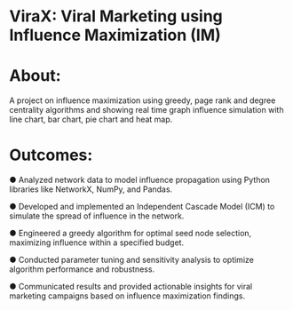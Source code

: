 # ViraX: Viral Marketing using Influence Maximization (IM)

# About:
A project on influence maximization using greedy, page rank and degree centrality algorithms and showing real time graph influence simulation with line chart, bar chart, pie chart and heat map.

# Outcomes:
● Analyzed network data to model influence propagation using Python libraries like NetworkX,
NumPy, and Pandas.

● Developed and implemented an Independent Cascade Model (ICM) to simulate the spread of
influence in the network.

● Engineered a greedy algorithm for optimal seed node selection, maximizing influence within a
specified budget.

● Conducted parameter tuning and sensitivity analysis to optimize algorithm performance and
robustness.

● Communicated results and provided actionable insights for viral marketing campaigns based on
influence maximization findings.

